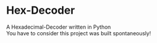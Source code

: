 # Hex-Decoder
A Hexadecimal-Decoder written in Python\
You have to consider this project was built spontaneously!
